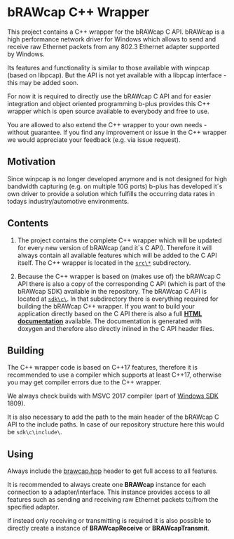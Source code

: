 # bRAWcap C++ Wrapper

This project contains a C++ wrapper for the bRAWcap C API.
bRAWcap is a high performance network driver for Windows which allows to send and receive raw Ethernet packets
from any 802.3 Ethernet adapter supported by Windows.

Its features and functionality is similar to those available with winpcap (based on libpcap).
But the API is not yet available with a libpcap interface - this may be added soon.

For now it is required to directly use the bRAWcap C API and for easier integration and object oriented programming
b-plus provides this C++ wrapper which is open source available to everybody and free to use.

You are allowed to also extend the C++ wrapper to your own needs - without guarantee.
If you find any improvement or issue in the C++ wrapper we would appreciate your feedback (e.g. via issue request).

## Motivation

Since winpcap is no longer developed anymore and is not designed for high bandwidth capturing (e.g. on multiple 10G ports)
b-plus has developed it´s own driver to provide a solution which fulfills the occurring data rates in todays
industry/automotive environments.

## Contents

1. The project contains the complete C++ wrapper which will be updated for every new version of bRAWcap (and it´s C API).
   Therefore it will always contain all available features which will be added to the C API itself.
   The C++ wrapper is located in the [`src\*`](https://github.com/bplus-group/bRAWcap-CPP-Wrapper/tree/main/src) subdirectory.

1. Because the C++ wrapper is based on (makes use of) the bRAWcap C API there is also a copy of the corresponding
   C API (which is part of the bRAWcap SDK) available in the repository.
   The bRAWcap C API is located at [`sdk\c\`](https://github.com/bplus-group/bRAWcap-CPP-Wrapper/tree/main/sdk/c).
   In that subdirectory there is everything required for building the bRAWcap C++ wrapper.
   If you want to build your application directly based on the C API there is also a full
   [**HTML documentation**](https://bplus-group.github.io/bRAWcap-CPP-Wrapper) available.
   The documentation is generated with doxygen and therefore also directly inlined in the C API header files.

## Building

The C++ wrapper code is based on C++17 features, therefore it is recommended to use a compiler
which supports at least C++17, otherwise you may get compiler errors due to the C++ wrapper.

We always check builds with MSVC 2017 compiler (part of [Windows SDK](https://developer.microsoft.com/de-de/windows/downloads/sdk-archive/) 1809).

It is also necessary to add the path to the main header of the bRAWcap C API to the include paths.
In case of our repository structure here this would be `sdk\c\include\`.

## Using

Always include the [brawcap.hpp](https://github.com/bplus-group/bRAWcap-CPP-Wrapper/blob/main/src/brawcap.hpp)
header to get full access to all features.

It is recommended to always create one **BRAWcap** instance for each connection to a adapter/interface.
This instance provides access to all features such as sending and receiving raw Ethernet packets
to/from the specified adapter.

If instead only receiving or transmitting is required it is also possible to directly create a instance of
**BRAWcapReceive** or **BRAWcapTransmit**.
